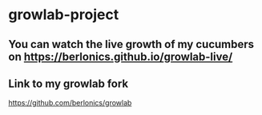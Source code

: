 # growlab-project

## You can watch the live growth of my cucumbers on https://berlonics.github.io/growlab-live/

## Link to my growlab fork
https://github.com/berlonics/growlab

